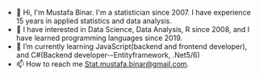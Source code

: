 - 👋 Hi, I'm Mustafa Binar. I'm a statistician since 2007. I have experience 15 years in applied statistics and data analysis.
- 👀 I have interested in Data Science, Data Analysis, R since 2008, and I have learned programming languages since 2019. 
- 🌱 I’m currently learning JavaScript(backend and frontend developer), and C#(Backend developer--Entityframework, .Net5/6)
- 📫 How to reach me Stat.mustafa.binar@gmail.com.
